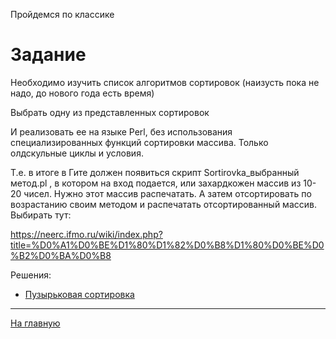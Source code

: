 Пройдемся по классике

# Задание
Необходимо изучить список алгоритмов сортировок (наизусть пока не надо, до нового года есть время)

Выбрать одну из представленных сортировок

И реализовать ее на языке Perl, без использования специализированных функций сортировки массива. Только олдскульные циклы и условия.

Т.е. в итоге в Гите должен появиться скрипт Sortirovka_выбранный метод.pl , в котором на вход подается, или захардкожен массив из 10-20 чисел.
Нужно этот массив распечатать. А затем отсортировать по возрастанию своим методом и распечатать отсортированный массив.
Выбирать тут:

<https://neerc.ifmo.ru/wiki/index.php?title=%D0%A1%D0%BE%D1%80%D1%82%D0%B8%D1%80%D0%BE%D0%B2%D0%BA%D0%B8>

Решения: 
+ [Пузырьковая сортировка](../Bubble_sort.pl)
---
[На главную](../README.md)
